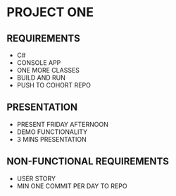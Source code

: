 # PROJECT ONE

## REQUIREMENTS

- C#
- CONSOLE APP
- ONE MORE CLASSES
- BUILD AND RUN
- PUSH TO COHORT REPO 

## PRESENTATION

- PRESENT FRIDAY AFTERNOON 
- DEMO FUNCTIONALITY
- 3 MINS PRESENTATION 

## NON-FUNCTIONAL REQUIREMENTS

- USER STORY
- MIN ONE COMMIT PER DAY TO REPO